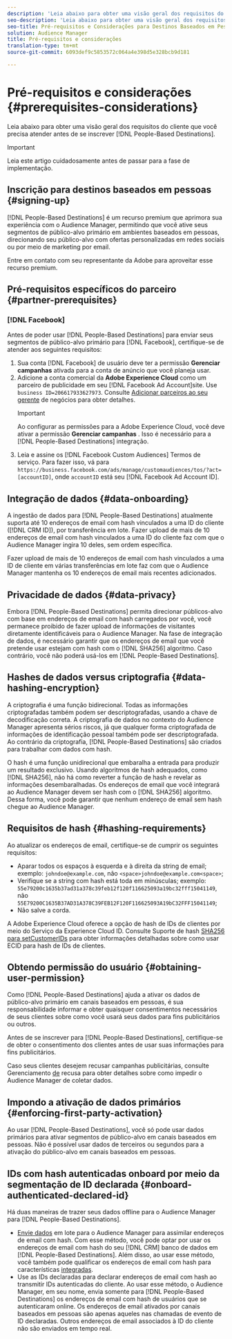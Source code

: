```yaml
---
description: 'Leia abaixo para obter uma visão geral dos requisitos do cliente que você precisa atender antes de se inscrever em Destinos baseados em pessoas.  '
seo-description: 'Leia abaixo para obter uma visão geral dos requisitos do cliente que você precisa atender antes de se inscrever em Destinos baseados em pessoas.  '
seo-title: Pré-requisitos e Considerações para Destinos Baseados em Pessoas
solution: Audience Manager
title: Pré-requisitos e considerações
translation-type: tm+mt
source-git-commit: 6093def9c5853572c064a4e398d5e328bcb9d181

---
```



# Pré-requisitos e considerações {#prerequisites-considerations}

Leia abaixo para obter uma visão geral dos requisitos do cliente que você precisa atender antes de se inscrever [!DNL People-Based Destinations].

>[!IMPORTANT]
> Leia este artigo cuidadosamente antes de passar para a fase de implementação.

## Inscrição para destinos baseados em pessoas {#signing-up}

[!DNL People-Based Destinations] é um recurso premium que aprimora sua experiência com o Audience Manager, permitindo que você ative seus segmentos de público-alvo primário em ambientes baseados em pessoas, direcionando seu público-alvo com ofertas personalizadas em redes sociais ou por meio de marketing por email.

Entre em contato com seu representante da Adobe para aproveitar esse recurso premium.

## Pré-requisitos específicos do parceiro {#partner-prerequisites}

### [!DNL Facebook]

Antes de poder usar [!DNL People-Based Destinations] para enviar seus segmentos de público-alvo primário para [!DNL Facebook], certifique-se de atender aos seguintes requisitos:

1. Sua conta [!DNL Facebook] de usuário deve ter a permissão **Gerenciar campanhas** ativada para a conta de anúncio que você planeja usar.
1. Adicione a conta comercial da **Adobe Experience Cloud** como um parceiro de publicidade em seu [!DNL Facebook Ad Account]site. Use `business ID=206617933627973`. Consulte [Adicionar parceiros ao seu gerente](https://www.facebook.com/business/help/708679622611131) de negócios para obter detalhes.
   >[!IMPORTANT]
   > Ao configurar as permissões para a Adobe Experience Cloud, você deve ativar a permissão **Gerenciar campanhas** . Isso é necessário para a [!DNL People-Based Destinations] integração.
1. Leia e assine os [!DNL Facebook Custom Audiences] Termos de serviço. Para fazer isso, vá para `https://business.facebook.com/ads/manage/customaudiences/tos/?act=[accountID]`, onde `accountID` está seu [!DNL Facebook Ad Account ID].

## Integração de dados {#data-onboarding}

A ingestão de dados para [!DNL People-Based Destinations] atualmente suporta até 10 endereços de email com hash vinculados a uma ID do cliente ([!DNL CRM ID]), por transferência em lote. Fazer upload de mais de 10 endereços de email com hash vinculados a uma ID do cliente faz com que o Audience Manager ingira 10 deles, sem ordem específica.

Fazer upload de mais de 10 endereços de email com hash vinculados a uma ID de cliente em várias transferências em lote faz com que o Audience Manager mantenha os 10 endereços de email mais recentes adicionados.

## Privacidade de dados {#data-privacy}

Embora [!DNL People-Based Destinations] permita direcionar públicos-alvo com base em endereços de email com hash carregados por você, você permanece proibido de fazer upload de informações de visitantes diretamente identificáveis para o Audience Manager. Na fase de integração de dados, é necessário garantir que os endereços de email que você pretende usar estejam com hash com o [!DNL SHA256] algoritmo. Caso contrário, você não poderá usá-los em [!DNL People-Based Destinations].

## Hashes de dados versus criptografia {#data-hashing-encryption}

A criptografia é uma função bidirecional. Todas as informações criptografadas também podem ser descriptografadas, usando a chave de decodificação correta. A criptografia de dados no contexto do Audience Manager apresenta sérios riscos, já que qualquer forma criptografada de informações de identificação pessoal também pode ser descriptografada. Ao contrário da criptografia, [!DNL People-Based Destinations] são criados para trabalhar com dados com hash.

O hash é uma função unidirecional que embaralha a entrada para produzir um resultado exclusivo. Usando algoritmos de hash adequados, como [!DNL SHA256], não há como reverter a função de hash e revelar as informações desembaralhadas. Os endereços de email que você integrará ao Audience Manager devem ser hash com o [!DNL SHA256] algoritmo. Dessa forma, você pode garantir que nenhum endereço de email sem hash chegue ao Audience Manager.

## Requisitos de hash {#hashing-requirements}

Ao atualizar os endereços de email, certifique-se de cumprir os seguintes requisitos:

* Aparar todos os espaços à esquerda e à direita da string de email; exemplo: `johndoe@example.com`, não `<space>johndoe@example.com<space>`;
* Verifique se a string com hash está toda em minúsculas; exemplo: `55e79200c1635b37ad31a378c39feb12f120f116625093a19bc32fff15041149`, não `55E79200C1635B37AD31A378C39FEB12F120F116625093A19bC32FFF15041149`;
* Não salve a corda.

A Adobe Experience Cloud oferece a opção de hash de IDs de clientes por meio do Serviço da Experience Cloud ID. Consulte Suporte de hash [SHA256 para setCustomerIDs](https://docs.adobe.com/content/help/en/id-service/using/reference/hashing-support.html) para obter informações detalhadas sobre como usar ECID para hash de IDs de clientes.

## Obtendo permissão do usuário {#obtaining-user-permission}

Como [!DNL People-Based Destinations] ajuda a ativar os dados de público-alvo primário em canais baseados em pessoas, é sua responsabilidade informar e obter quaisquer consentimentos necessários de seus clientes sobre como você usará seus dados para fins publicitários ou outros.

Antes de se inscrever para [!DNL People-Based Destinations], certifique-se de obter o consentimento dos clientes antes de usar suas informações para fins publicitários.

Caso seus clientes desejem recusar campanhas publicitárias, consulte Gerenciamento [de](../../overview/data-security-and-privacy/opt-out-management.md) recusa para obter detalhes sobre como impedir o Audience Manager de coletar dados.

## Impondo a ativação de dados primários {#enforcing-first-party-activation}

Ao usar [!DNL People-Based Destinations], você só pode usar dados primários para ativar segmentos de público-alvo em canais baseados em pessoas. Não é possível usar dados de terceiros ou segundos para a ativação do público-alvo em canais baseados em pessoas.

## IDs com hash autenticadas onboard por meio da segmentação de ID declarada {#onboard-authenticated-declared-id}

Há duas maneiras de trazer seus dados offline para o Audience Manager para [!DNL People-Based Destinations].

* [Envie dados](../../integration/sending-audience-data/batch-data-transfer-explained/batch-data-transfer-overview.md) em lote para o Audience Manager para assimilar endereços de email com hash. Com esse método, você pode optar por usar os endereços de email com hash do seu [!DNL CRM] banco de dados em [!DNL People-Based Destinations]. Além disso, ao usar esse método, você também pode qualificar os endereços de email com hash para características [integradas](../traits/trait-qualification-reference.md).
* Use as IDs [](../declared-ids.md) declaradas para declarar endereços de email com hash ao transmitir IDs autenticadas do cliente. Ao usar esse método, o Audience Manager, em seu nome, envia somente para [!DNL People-Based Destinations] os endereços de email com hash de usuários que se autenticaram online. Os endereços de email ativados por canais baseados em pessoas são apenas aqueles nas chamadas de evento de ID declaradas. Outros endereços de email associados à ID do cliente não são enviados em tempo real.
